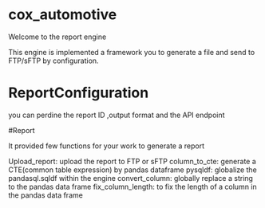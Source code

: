 # cox_automotive

Welcome to the report engine

This engine is implemented a framework you to generate a file and send to FTP/sFTP by configuration.

# ReportConfiguration

you can perdine the report ID ,output format and the API endpoint

#Report

It provided few functions for your work to generate a report

Upload_report: upload the report to FTP or sFTP
column_to_cte: generate a CTE(common table expression) by pandas dataframe
pysqldf: globalize the pandasql.sqldf within the engine
convert_column: globally replace a string to the pandas data frame
fix_column_length: to fix the length of a column in the pandas data frame
